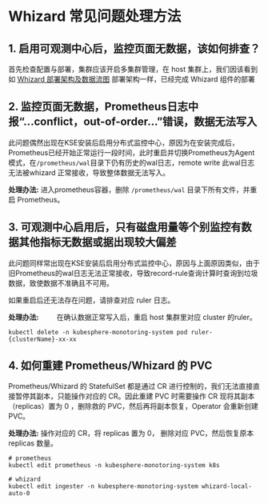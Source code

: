 # Whizard 常见问题处理方法

## 1. 启用可观测中心后，监控页面无数据，该如何排查？

首先检查配置与部署，集群应该开启多集群管理，在 host 集群上，我们因该看到如 [Whizard 部署架构及数据流图](advance/data-flow) 部署架构一样，已经完成 Whizard 组件的部署

## 2. 监控页面无数据，Prometheus日志中报“...conflict，out-of-order...”错误，数据无法写入

此问题偶然出现在KSE安装后启用分布式监控中心，原因为在安装完成后，Prometheus已经开始正常运行一段时间，此时重启并切换Prometheus为Agent模式，在`/prometheus/wal`目录下仍有历史的wal日志，remote write 此wal日志无法被whizard 正常接收，导致整体数据无法写入。

**处理办法:**
进入prometheus容器，删除 `/prometheus/wal` 目录下所有文件，并重启 Prometheus。

## 3. 可观测中心启用后，只有磁盘用量等个别监控有数据其他指标无数据或据出现较大偏差

此问题同样常出现在KSE安装后启用分布式监控中心，原因与上面原因类似，由于旧Prometheus的wal日志无法正常接收，导致record-rule查询计算时查询到垃圾数据，致使数据不准确且不可用。

如果重启后还无法存在问题，请排查对应 ruler 日志。

**处理办法:**
   在确认数据正常写入后，重启 host 集群里对应 cluster 的ruler。

```shell
kubectl delete -n kubesphere-monotoring-system pod ruler-{clusterName}-xx-xx
```

## 4. 如何重建 Prometheus/Whizard 的 PVC

Prometheus/Whizard 的 StatefulSet 都是通过 CR 进行控制的，我们无法直接直接暂停其副本，只能操作对应的 CR。因此重建 PVC 时需要操作 CR 现将其副本（replicas）置为 0 ，删除救的 PVC，然后再将副本恢复，Operator 会重新创建 PVC。

**处理办法:**
    操作对应的 CR，将 replicas 置为 0， 删除对应 PVC，然后恢复原本 replicas 数量。

```shell
# prometheus
kubectl edit prometheus -n kubesphere-monotoring-system k8s

# whizard
kubectl edit ingester -n kubesphere-monotoring-system whizard-local-auto-0
```

